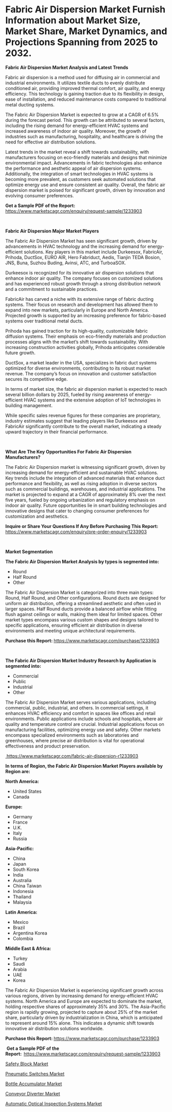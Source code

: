 <p><h1>Fabric Air Dispersion Market Furnish Information about Market Size, Market Share, Market Dynamics, and Projections Spanning from 2025 to 2032.</h1></p><p><strong>Fabric Air Dispersion Market Analysis and Latest Trends</strong></p>
<p><p>Fabric air dispersion is a method used for diffusing air in commercial and industrial environments. It utilizes textile ducts to evenly distribute conditioned air, providing improved thermal comfort, air quality, and energy efficiency. This technology is gaining traction due to its flexibility in design, ease of installation, and reduced maintenance costs compared to traditional metal ducting systems.</p><p>The Fabric Air Dispersion Market is expected to grow at a CAGR of 6.5% during the forecast period. This growth can be attributed to several factors, including the rising demand for energy-efficient HVAC systems and increased awareness of indoor air quality. Moreover, the growth of industries such as manufacturing, hospitality, and healthcare is driving the need for effective air distribution solutions.</p><p>Latest trends in the market reveal a shift towards sustainability, with manufacturers focusing on eco-friendly materials and designs that minimize environmental impact. Advancements in fabric technologies also enhance the performance and aesthetic appeal of air dispersion systems. Additionally, the integration of smart technologies in HVAC systems is becoming more prevalent, as customers seek automated solutions that optimize energy use and ensure consistent air quality. Overall, the fabric air dispersion market is poised for significant growth, driven by innovation and evolving consumer preferences.</p></p>
<p><strong>Get a Sample PDF of the Report:&nbsp;</strong> <a href="https://www.marketscagr.com/enquiry/request-sample/1233903?utm_campaign=2106&utm_medium=2&utm_source=Github&utm_content=ia&utm_term=10042025&utm_id=fabric-air-dispersion">https://www.marketscagr.com/enquiry/request-sample/1233903</a></p>
<p>&nbsp;</p>
<p><strong>Fabric Air Dispersion Major Market Players</strong></p>
<p><p>The Fabric Air Dispersion Market has seen significant growth, driven by advancements in HVAC technology and the increasing demand for energy-efficient solutions. Key players in this market include Durkeesox, FabricAir, Prihoda, DuctSox, EURO AIR, Hero Fabriduct, Aedis, Tianjin TEDA Bosion, JNS, Buna, Suzhou Buding, Avinsi, ATC, and TurboaSOX.</p><p>Durkeesox is recognized for its innovative air dispersion solutions that enhance indoor air quality. The company focuses on customized solutions and has experienced robust growth through a strong distribution network and a commitment to sustainable practices.</p><p>FabricAir has carved a niche with its extensive range of fabric ducting systems. Their focus on research and development has allowed them to expand into new markets, particularly in Europe and North America. Projected growth is supported by an increasing preference for fabric-based systems over traditional metal ducts.</p><p>Prihoda has gained traction for its high-quality, customizable fabric diffusion systems. Their emphasis on eco-friendly materials and production processes aligns with the market’s shift towards sustainability. With increasing construction activities globally, Prihoda anticipates considerable future growth.</p><p>DuctSox, a market leader in the USA, specializes in fabric duct systems optimized for diverse environments, contributing to its robust market revenue. The company’s focus on innovation and customer satisfaction secures its competitive edge.</p><p>In terms of market size, the fabric air dispersion market is expected to reach several billion dollars by 2025, fueled by rising awareness of energy-efficient HVAC systems and the extensive adoption of IoT technologies in building management. </p><p>While specific sales revenue figures for these companies are proprietary, industry estimates suggest that leading players like Durkeesox and FabricAir significantly contribute to the overall market, indicating a steady upward trajectory in their financial performance.</p></p>
<p>&nbsp;</p>
<p><strong>What Are The Key Opportunities For Fabric Air Dispersion Manufacturers?</strong></p>
<p><p>The Fabric Air Dispersion market is witnessing significant growth, driven by increasing demand for energy-efficient and sustainable HVAC solutions. Key trends include the integration of advanced materials that enhance duct performance and flexibility, as well as rising adoption in diverse sectors such as commercial buildings, warehouses, and industrial applications. The market is projected to expand at a CAGR of approximately 8% over the next five years, fueled by ongoing urbanization and regulatory emphasis on indoor air quality. Future opportunities lie in smart building technologies and innovative designs that cater to changing consumer preferences for customization and aesthetics.</p></p>
<p><strong>Inquire or Share Your Questions If Any Before Purchasing This Report:</strong> <a href="https://www.marketscagr.com/enquiry/pre-order-enquiry/1233903?utm_campaign=2106&utm_medium=2&utm_source=Github&utm_content=ia&utm_term=10042025&utm_id=fabric-air-dispersion">https://www.marketscagr.com/enquiry/pre-order-enquiry/1233903</a></p>
<p>&nbsp;</p>
<p><strong>Market Segmentation</strong></p>
<p><strong>The Fabric Air Dispersion Market Analysis by types is segmented into:</strong></p>
<p><ul><li>Round</li><li>Half Round</li><li>Other</li></ul></p>
<p><p>The Fabric Air Dispersion Market is categorized into three main types: Round, Half Round, and Other configurations. Round ducts are designed for uniform air distribution, offering a streamlined aesthetic and often used in larger spaces. Half Round ducts provide a balanced airflow while fitting flush against ceilings or walls, making them ideal for limited spaces. Other market types encompass various custom shapes and designs tailored to specific applications, ensuring efficient air distribution in diverse environments and meeting unique architectural requirements.</p></p>
<p><strong>Purchase this Report:&nbsp;</strong><a href="https://www.marketscagr.com/purchase/1233903?utm_campaign=2106&utm_medium=2&utm_source=Github&utm_content=ia&utm_term=10042025&utm_id=fabric-air-dispersion">https://www.marketscagr.com/purchase/1233903</a></p>
<p>&nbsp;</p>
<p><strong>The Fabric Air Dispersion Market Industry Research by Application is segmented into:</strong></p>
<p><ul><li>Commercial</li><li>Public</li><li>Industrial</li><li>Other</li></ul></p>
<p><p>The Fabric Air Dispersion Market serves various applications, including commercial, public, industrial, and others. In commercial settings, it enhances HVAC efficiency and comfort in spaces like offices and retail environments. Public applications include schools and hospitals, where air quality and temperature control are crucial. Industrial applications focus on manufacturing facilities, optimizing energy use and safety. Other markets encompass specialized environments such as laboratories and greenhouses, where precise air distribution is vital for operational effectiveness and product preservation.</p></p>
<p><a href="https://www.marketscagr.com/fabric-air-dispersion-r1233903?utm_campaign=2106&utm_medium=2&utm_source=Github&utm_content=ia&utm_term=10042025&utm_id=fabric-air-dispersion">&nbsp;https://www.marketscagr.com/fabric-air-dispersion-r1233903</a></p>
<p><strong>In terms of Region, the Fabric Air Dispersion Market Players available by Region are:</strong></p>
<p>
    <p> <strong> North America: </strong>
        <ul>
            <li>United States</li>
            <li>Canada</li>
        </ul>
        </p> 
    <p> <strong> Europe: </strong>
        <ul>
            <li>Germany</li>
            <li>France</li>
            <li>U.K.</li>
            <li>Italy</li>
            <li>Russia</li>
        </ul>
        </p> 
    <p> <strong> Asia-Pacific: </strong>
        <ul>
            <li>China</li>
            <li>Japan</li>
            <li>South Korea</li>
            <li>India</li>
            <li>Australia</li>
            <li>China Taiwan</li>
            <li>Indonesia</li>
            <li>Thailand</li>
            <li>Malaysia</li>
        </ul>
        </p> 
    <p> <strong> Latin America: </strong>
        <ul>
            <li>Mexico</li>
            <li>Brazil</li>
            <li>Argentina Korea</li>
            <li>Colombia</li>
        </ul>
        </p> 
    <p> <strong> Middle East & Africa: </strong>
        <ul>
            <li>Turkey</li>
            <li>Saudi</li>
            <li>Arabia</li>
            <li>UAE</li>
            <li>Korea</li>
        </ul>
    </p>
    </p>
<p><p>The Fabric Air Dispersion Market is experiencing significant growth across various regions, driven by increasing demand for energy-efficient HVAC systems. North America and Europe are expected to dominate the market, holding respective shares of approximately 35% and 30%. The Asia-Pacific region is rapidly growing, projected to capture about 25% of the market share, particularly driven by industrialization in China, which is anticipated to represent around 15% alone. This indicates a dynamic shift towards innovative air distribution solutions worldwide.</p></p>
<p><strong>Purchase this Report: </strong><a href="https://www.marketscagr.com/purchase/1233903?utm_campaign=2106&utm_medium=2&utm_source=Github&utm_content=ia&utm_term=10042025&utm_id=fabric-air-dispersion">https://www.marketscagr.com/purchase/1233903</a></p>
<p>&nbsp;<strong>Get a Sample PDF of the Report:&nbsp;&nbsp;</strong><a href="https://www.marketscagr.com/enquiry/request-sample/1233903?utm_campaign=2106&utm_medium=2&utm_source=Github&utm_content=ia&utm_term=10042025&utm_id=fabric-air-dispersion">https://www.marketscagr.com/enquiry/request-sample/1233903</a></p>
<p><strong></strong></p>
<p><p><a href="https://github.com/siriocooch4a/Market-Research-Report-List-1/blob/main/safety-block-market.md?utm_campaign=2106&utm_medium=2&utm_source=Github&utm_content=ia&utm_term=10042025&utm_id=fabric-air-dispersion">Safety Block Market</a></p><p><a href="https://github.com/snakewaduddx/Market-Research-Report-List-1/blob/main/pneumatic-switches-market.md?utm_campaign=2106&utm_medium=2&utm_source=Github&utm_content=ia&utm_term=10042025&utm_id=fabric-air-dispersion">Pneumatic Switches Market</a></p><p><a href="https://github.com/pllahoithana9/Market-Research-Report-List-1/blob/main/bottle-accumulator-market.md?utm_campaign=2106&utm_medium=2&utm_source=Github&utm_content=ia&utm_term=10042025&utm_id=fabric-air-dispersion">Bottle Accumulator Market</a></p><p><a href="https://github.com/sakuniniray98/Market-Research-Report-List-1/blob/main/conveyor-diverter-market.md?utm_campaign=2106&utm_medium=2&utm_source=Github&utm_content=ia&utm_term=10042025&utm_id=fabric-air-dispersion">Conveyor Diverter Market</a></p><p><a href="https://github.com/zeyddaddo4/Market-Research-Report-List-1/blob/main/automatic-optical-inspection-systems-market.md?utm_campaign=2106&utm_medium=2&utm_source=Github&utm_content=ia&utm_term=10042025&utm_id=fabric-air-dispersion">Automatic Optical Inspection Systems Market</a></p></p>